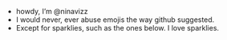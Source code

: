 - howdy, I’m @ninavizz
- I would never, ever abuse emojis the way github suggested.
- Except for sparklies, such as the ones below. I love sparklies. 

<!---
ninavizz/ninavizz is a ✨ special ✨ repository because its `README.md` (this file) appears on your GitHub profile.
You can click the Preview link to take a look at your changes.
--->

